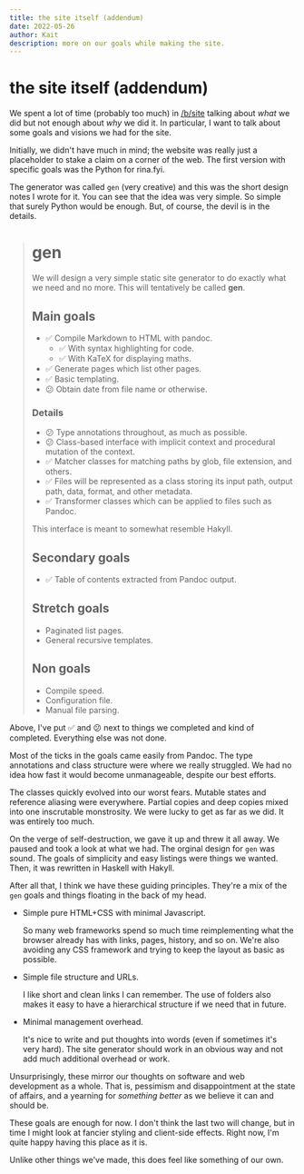 ```yaml
---
title: the site itself (addendum)
date: 2022-05-26
author: Kait
description: more on our goals while making the site.
---
```


# the site itself (addendum)

We spent a lot of time (probably too much) in [/b/site](/b/site) 
talking about _what_ we did but not enough about _why_ we did it. 
In particular, I want to talk about some goals and visions we had for the site.

Initially, we didn't have much in mind; 
the website was really just a placeholder to stake a claim on a corner of the web.
The first version with specific goals was the Python for rina.fyi. 

The generator was called `gen` (very creative) and this was the short design notes
I wrote for it. 
You can see that the idea was very simple. 
So simple that surely Python would be enough.
But, of course, the devil is in the details.

> # gen
> We will design a very simple static site generator to do exactly what we need and no more. This will tentatively be called **gen**.
> 
> ## Main goals
> 
> - ✅ Compile Markdown to HTML with pandoc.
>   - ✅ With syntax highlighting for code.
>   - ✅ With KaTeX for displaying maths.
> - ✅ Generate pages which list other pages.
> - ✅ Basic templating.
> - 😕 Obtain date from file name or otherwise.
> 
> ### Details
> 
> - 😕 Type annotations throughout, as much as possible.
> - 😕 Class-based interface with implicit context and procedural mutation of the context.
> - ✅ Matcher classes for matching paths by glob, file extension, and others.
> - ✅ Files will be represented as a class storing its input path, output path, data, format, and other metadata.
> - ✅ Transformer classes which can be applied to files such as Pandoc.
> 
> This interface is meant to somewhat resemble Hakyll.
> 
> ## Secondary goals
> 
> - ✅ Table of contents extracted from Pandoc output.
> 
> ## Stretch goals
> 
> - Paginated list pages.
> - General recursive templates.
> 
> ## Non goals
> 
> - Compile speed.
> - Configuration file.
> - Manual file parsing.

Above, I've put ✅ and 😕 next to things we completed and kind of completed.
Everything else was not done.

Most of the ticks in the goals came easily from Pandoc.
The type annotations and class structure were where we really struggled.
We had no idea how fast it would become unmanageable, despite our best efforts.

The classes quickly evolved into our worst fears.
Mutable states and reference aliasing were everywhere.
Partial copies and deep copies mixed into one inscrutable monstrosity.
We were lucky to get as far as we did. It was entirely too much.

On the verge of self-destruction, we gave it up and threw it all away.
We paused and took a look at what we had.
The orginal design for `gen` was sound.
The goals of simplicity and easy listings were things we wanted.
Then, it was rewritten in Haskell with Hakyll.

After all that, I think we have these guiding principles. 
They're a mix of the `gen` goals and things floating in the back of my head.

- Simple pure HTML+CSS with minimal Javascript. 

  So many web frameworks spend so much time reimplementing what
  the browser already has with links, pages, history, and so on.
  We're also avoiding any CSS framework and trying to keep the 
  layout as basic as possible.

- Simple file structure and URLs. 

  I like short and clean links I can remember. 
  The use of folders also makes it easy to have a hierarchical
  structure if we need that in future.

- Minimal management overhead.

  It's nice to write and put thoughts into words 
  (even if sometimes it's very hard). 
  The site generator should work in an obvious way and not add
  much additional overhead or work.

Unsurprisingly, these mirror our thoughts on software and web development as a whole.
That is, pessimism and disappointment at the state of affairs, and
a yearning for _something better_ as we believe it can and should be. 

These goals are enough for now. 
I don't think the last two will change, but in time
I might look at fancier styling and client-side effects.
Right now, I'm quite happy having this place as it is.

Unlike other things we've made, this does feel like something of our own.
